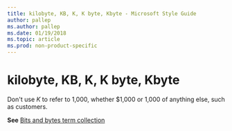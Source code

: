 ```yaml
---
title: kilobyte, KB, K, K byte, Kbyte - Microsoft Style Guide
author: pallep
ms.author: pallep
ms.date: 01/19/2018
ms.topic: article
ms.prod: non-product-specific
---
```


# kilobyte, KB, K, K byte, Kbyte

Don't use *K* to refer to 1,000, whether $1,000 or 1,000 of anything else, such as customers. 

**See** [Bits and bytes term collection](~/a-z-word-list-term-collections/term-collections/bits-bytes-terms.md)

